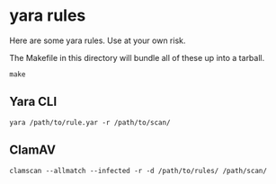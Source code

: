 # yara rules
Here are some yara rules. Use at your own risk.

The Makefile in this directory will bundle all of these up into a tarball.
```
make
```

## Yara CLI
```
yara /path/to/rule.yar -r /path/to/scan/
```

## ClamAV
```
clamscan --allmatch --infected -r -d /path/to/rules/ /path/scan/
```
